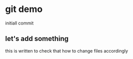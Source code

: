 # git demo
  
initiall commit

## let's add something

this is written to check that how to change 
files accordingly
